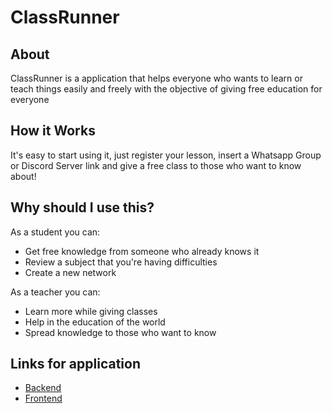 # ClassRunner

## About

ClassRunner is a application that helps everyone who wants to learn or teach things easily and freely with the objective of giving free education for everyone

## How it Works

It's easy to start using it, just register your lesson, insert a Whatsapp Group or Discord Server link and give a free class to those who want to know about!

## Why should I use this?

As a student you can:
- Get free knowledge from someone who already knows it
- Review a subject that you're having difficulties
- Create a new network

As a teacher you can:
- Learn more while giving classes
- Help in the education of the world
- Spread knowledge to those who want to know

## Links for application

- [Backend](https://github.com/Fukubi/ClassRunner-Backend.git)
- [Frontend](https://github.com/Fukubi/ClassRunner-Frontend.git)
